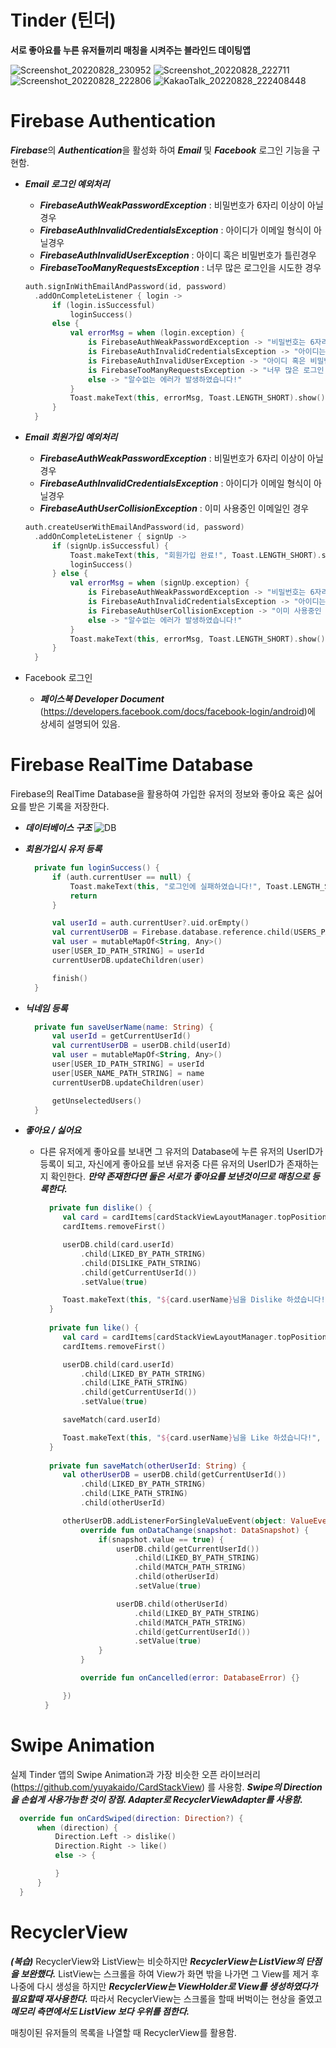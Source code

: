 # Tinder (틴더)
**서로 좋아요를 누른 유저들끼리 매칭을 시켜주는 블라인드 데이팅앱**

![Screenshot_20220828_230952](https://user-images.githubusercontent.com/67175445/187078135-649c2dcb-4809-49a3-aad7-5b12477c0d96.png)
![Screenshot_20220828_222711](https://user-images.githubusercontent.com/67175445/187076381-86962784-07b5-4d6d-beed-299a7c0060a2.png)
![Screenshot_20220828_222806](https://user-images.githubusercontent.com/67175445/187076382-05534a4c-7ff3-4622-b972-216142262de9.png)
![KakaoTalk_20220828_222408448](https://user-images.githubusercontent.com/67175445/187076253-fdd26145-f9ad-4e4e-ba14-1d77c3e3e638.gif)



# Firebase Authentication

***Firebase***의 ***Authentication***을 활성화 하여 ***Email*** 및 ***Facebook*** 로그인 기능을 구현함. 

+ ***Email 로그인 예외처리***
  + ***FirebaseAuthWeakPasswordException*** : 비밀번호가 6자리 이상이 아닐경우
  + ***FirebaseAuthInvalidCredentialsException*** : 아이디가 이메일 형식이 아닐경우
  + ***FirebaseAuthInvalidUserException*** : 아이디 혹은 비밀번호가 틀린경우
  + ***FirebaseTooManyRequestsException*** : 너무 많은 로그인을 시도한 경우  

  ```kotlin
  auth.signInWithEmailAndPassword(id, password)
    .addOnCompleteListener { login ->
        if (login.isSuccessful)
            loginSuccess()
        else {
            val errorMsg = when (login.exception) {
                is FirebaseAuthWeakPasswordException -> "비밀번호는 6자리 이상이여야 합니다!"
                is FirebaseAuthInvalidCredentialsException -> "아이디는 이메일 형식으로 입력해주세요!"
                is FirebaseAuthInvalidUserException -> "아이디 혹은 비밀번호를 확인해주세요!"
                is FirebaseTooManyRequestsException -> "너무 많은 로그인 시도를 하였습니다. 잠시 후 다시 시도해주세요."
                else -> "알수없는 에러가 발생하였습니다!"
            }
            Toast.makeText(this, errorMsg, Toast.LENGTH_SHORT).show()
        }
    }
  ```

+ ***Email 회원가입 예외처리***
  + ***FirebaseAuthWeakPasswordException*** : 비밀번호가 6자리 이상이 아닐경우
  + ***FirebaseAuthInvalidCredentialsException*** : 아이디가 이메일 형식이 아닐경우
  + ***FirebaseAuthUserCollisionException*** : 이미 사용중인 이메일인 경우
  
  ```kotlin
  auth.createUserWithEmailAndPassword(id, password)
    .addOnCompleteListener { signUp ->
        if (signUp.isSuccessful) {
            Toast.makeText(this, "회원가입 완료!", Toast.LENGTH_SHORT).show()
            loginSuccess()
        } else {
            val errorMsg = when (signUp.exception) {
                is FirebaseAuthWeakPasswordException -> "비밀번호는 6자리 이상이여야 합니다!"
                is FirebaseAuthInvalidCredentialsException -> "아이디는 이메일 형식으로 입력해주세요!"
                is FirebaseAuthUserCollisionException -> "이미 사용중인 아이디 입니다!"
                else -> "알수없는 에러가 발생하였습니다!"
            }
            Toast.makeText(this, errorMsg, Toast.LENGTH_SHORT).show()
        }
    }
  ```
  
+ Facebook 로그인
  +  ***페이스북 Developer Document*** (https://developers.facebook.com/docs/facebook-login/android)에 상세히 설명되어 있음.
                

# Firebase RealTime Database
Firebase의 RealTime Database을 활용하여 가입한 유저의 정보와 좋아요 혹은 싫어요를 받은 기록을 저장한다.

+ ***데이터베이스 구조***
  ![DB](https://user-images.githubusercontent.com/67175445/187078215-6044c461-8d7b-4c32-bfd8-2cb3fe04df92.png)

+ ***회원가입시 유저 등록***
  ```kotlin
    private fun loginSuccess() {
        if (auth.currentUser == null) {
            Toast.makeText(this, "로그인에 실패하였습니다!", Toast.LENGTH_SHORT).show()
            return
        }

        val userId = auth.currentUser?.uid.orEmpty()
        val currentUserDB = Firebase.database.reference.child(USERS_PATH_STRING).child(userId)
        val user = mutableMapOf<String, Any>()
        user[USER_ID_PATH_STRING] = userId
        currentUserDB.updateChildren(user)

        finish()
    }
  ```
+ ***닉네임 등록***
  ```kotlin
    private fun saveUserName(name: String) {
        val userId = getCurrentUserId()
        val currentUserDB = userDB.child(userId)
        val user = mutableMapOf<String, Any>()
        user[USER_ID_PATH_STRING] = userId
        user[USER_NAME_PATH_STRING] = name
        currentUserDB.updateChildren(user)

        getUnselectedUsers()
    }
  ```
  
+ ***좋아요 / 싫어요***
  + 다른 유저에게 좋아요를 보내면 그 유저의 Database에 누른 유저의 UserID가 등록이 되고, 자신에게 좋아요를 보낸 유저중 다른 유저의 UserID가 존재하는지 확인한다.
  ***만약 존재한다면 둘은 서로가 좋아요를 보낸것이므로 매칭으로 등록한다.***
  
    ```kotlin
      private fun dislike() {
         val card = cardItems[cardStackViewLayoutManager.topPosition - 1]
         cardItems.removeFirst()

         userDB.child(card.userId)
             .child(LIKED_BY_PATH_STRING)
             .child(DISLIKE_PATH_STRING)
             .child(getCurrentUserId())
             .setValue(true)

         Toast.makeText(this, "${card.userName}님을 Dislike 하셨습니다!", Toast.LENGTH_SHORT).show()
      }
      
      private fun like() {
         val card = cardItems[cardStackViewLayoutManager.topPosition - 1]
         cardItems.removeFirst()

         userDB.child(card.userId)
             .child(LIKED_BY_PATH_STRING)
             .child(LIKE_PATH_STRING)
             .child(getCurrentUserId())
             .setValue(true)

         saveMatch(card.userId)

         Toast.makeText(this, "${card.userName}님을 Like 하셨습니다!", Toast.LENGTH_SHORT).show()
      }
      
      private fun saveMatch(otherUserId: String) {
         val otherUserDB = userDB.child(getCurrentUserId())
             .child(LIKED_BY_PATH_STRING)
             .child(LIKE_PATH_STRING)
             .child(otherUserId)

         otherUserDB.addListenerForSingleValueEvent(object: ValueEventListener {
             override fun onDataChange(snapshot: DataSnapshot) {
                 if(snapshot.value == true) {
                     userDB.child(getCurrentUserId())
                         .child(LIKED_BY_PATH_STRING)
                         .child(MATCH_PATH_STRING)
                         .child(otherUserId)
                         .setValue(true)

                     userDB.child(otherUserId)
                         .child(LIKED_BY_PATH_STRING)
                         .child(MATCH_PATH_STRING)
                         .child(getCurrentUserId())
                         .setValue(true)
                 }
             }

             override fun onCancelled(error: DatabaseError) {}

         })
     }
    ```
    
    
# Swipe Animation
실제 Tinder 앱의 Swipe Animation과 가장 비슷한 오픈 라이브러리(https://github.com/yuyakaido/CardStackView) 를 사용함. ***Swipe의 Direction을 손쉽게 사용가능한 것이 장점.
Adapter로 RecyclerViewAdapter를 사용함.***

```kotlin
  override fun onCardSwiped(direction: Direction?) {
      when (direction) {
          Direction.Left -> dislike()
          Direction.Right -> like()
          else -> {

          }
      }
  }
```
    
# RecyclerView
***(복습)*** RecyclerView와 ListView는 비슷하지만 ***RecyclerView는 ListView의 단점을 보완했다.***
ListView는 스크롤을 하여 View가 화면 밖을 나가면 그 View를 제거 후 나중에 다시 생성을 하지만 
***RecyclerView는 ViewHolder로 View를 생성하였다가 필요할때 재사용한다.***
따라서 RecyclerView는 스크롤을 할때 버벅이는 현상을 줄였고 ***메모리 측면에서도 ListView 보다 우위를 점한다.***  

매칭이된 유저들의 목록을 나열할 때 RecyclerView를 활용함.


